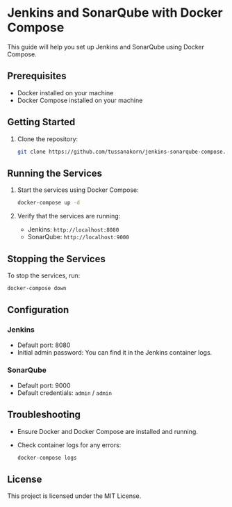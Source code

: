 # Jenkins and SonarQube with Docker Compose

This guide will help you set up Jenkins and SonarQube using Docker Compose.

## Prerequisites

- Docker installed on your machine
- Docker Compose installed on your machine

## Getting Started

1. Clone the repository:

    ```sh
    git clone https://github.com/tussanakorn/jenkins-sonarqube-compose.git    ```


## Running the Services

1. Start the services using Docker Compose:

    ```sh
    docker-compose up -d
    ```

2. Verify that the services are running:

    - Jenkins: `http://localhost:8080`
    - SonarQube: `http://localhost:9000`

## Stopping the Services

To stop the services, run:

```sh
docker-compose down
```

## Configuration

### Jenkins

- Default port: 8080
- Initial admin password: You can find it in the Jenkins container logs.

### SonarQube

- Default port: 9000
- Default credentials: `admin` / `admin`

## Troubleshooting

- Ensure Docker and Docker Compose are installed and running.
- Check container logs for any errors:

    ```sh
    docker-compose logs
    ```

## License

This project is licensed under the MIT License.
